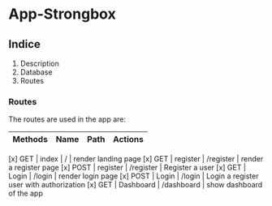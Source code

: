 # App-Strongbox

## Indice
1. Description
2. Database
3. Routes

### Routes

The routes are used in the app are:

| Methods  | Name | Path | Actions  |
| ---------|------|------|----------|

[x]  GET  | index        | /            | render landing page
[x]  GET  | register     | /register    | render a register page
[x]  POST | register     | /register    | Register a user
[x]  GET  | Login        | /login       | render login page
[x]  POST | Login        | /login       | Login a register user with authorization
[x]  GET  | Dashboard    | /dashboard   | show dashboard of the app

<!-- create a card with the saved information requiered -->



